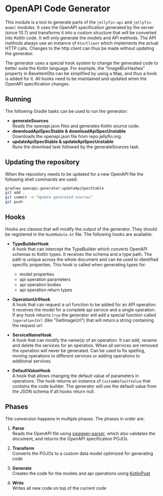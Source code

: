 # OpenAPI Code Generator

This module is a tool to generate parts of the `jellyfin-api` and `jellyfin-model` modules. It uses
the OpenAPI specification generated by the server (since 10.7) and transforms it into a custom
structure that will be converted into Kotlin code. It will only generate the models and API methods.
The API methods always use an instance of `KtorClient` which implements the actual HTTP calls.
Changes to the http client can thus be made without updating the generator.

The generator uses a special hook system to change the generated code to better suite the Kotlin
language. For example, the "ImageBlurHashes" property in BaseItemDto can be simplified by using a
Map, and thus a hook is added for it. All hooks need to be maintained and updated when the OpenAPI
specification changes.

## Running

The following Gradle tasks can be used to run the generator:

 - **generateSources**  
   Reads the openapi.json files and generates Kotlin source code.
 - **downloadApiSpecStable & downloadApiSpecUnstable**  
   Downloads the openapi.json file from repo.jellyfin.org.
 - **updateApiSpecStable & updateApiSpecUnstable**  
   Runs the download task followed by the generateSources task.

## Updating the repository

When the repository needs to be updated for a new OpenAPI file the following shell commands are
used:

```sh
gradlew openapi-generator:updateApiSpecStable
git add .
git commit -m "Update generated sources"
git push
```

## Hooks

Hooks are classes that will modify the output of the generator. They should be registered in the
`HookModule.kt` file. The following hooks are available:

  - **TypeBuilderHook**  
    A hook that can intercept the TypeBuilder which converts OpenAPI schemas to Kotlin types. It
    receives the schema and a type path. The path is unique across the whole document and can be
    used to identified specific properties. This hook is called when generating types for:
    
      - model properties
      - api operation parameters
      - api operation bodies
      - api operation return types

  - **OperationUrlHook**  
    A hook that can request a url function to be added for an API operation. It receives the model
    for a complete api service and a single operation. If any hook returns `true` the generator will
    add a special function called `[operation]Url` (like "GetImageUrl") that will return a string
    containing the request url.

  - **ServiceNameHook**  
    A hook that can modify the name(s) of an operation. It can add, rename and delete the services
    for an operation. When all services are removed the operation will never be generated. Can be
    used to fix spelling, moving operations to different services or adding operations to additional
    services.

  - **DefaultValueHook**  
    A hook that allows changing the default value of parameters in operations. The hook returns an
    instance of `CustomDefaultValue` that contains the code builder. The generator will use the
    default value from the JSON schema if all hooks return null.

## Phases

The conversion happens in multiple phases. The phases in order are:

  1. **Parse**  
     Reads the OpenAPI file using [swagger-parser], which also validates the document, and returns
     the OpenAPI specification POJOs

  2. **Transform**  
     Converts the POJOs to a custom data model optimized for generating code

  3. **Generate**  
     Creates the code for the models and api operations using [KotlinPoet]

  4. **Write**  
     Writes all new code on top of the current code

[swagger-parser]: https://github.com/swagger-api/swagger-parser
[kotlinpoet]: https://github.com/square/kotlinpoet
